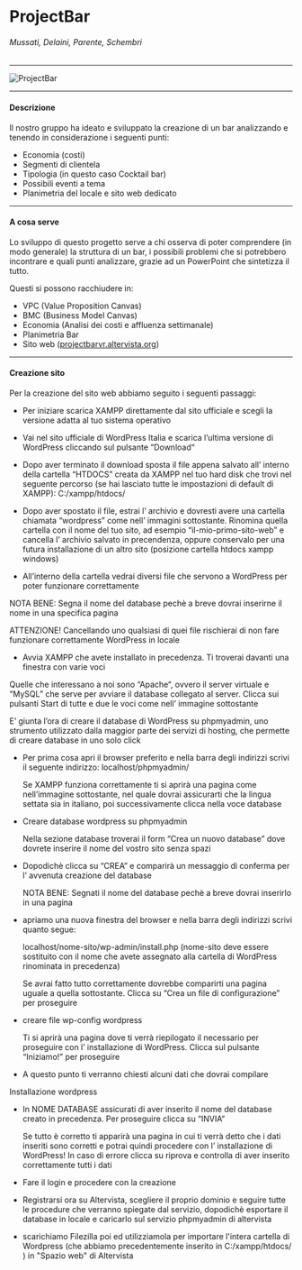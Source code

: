 # ProjectBar
###### Mussati, Delaini, Parente, Schembri

------------

![ProjectBar](https://user-images.githubusercontent.com/80251224/110308522-85518680-8000-11eb-80dd-de31063174ad.png)

------------
#### Descrizione
Il nostro gruppo ha ideato e sviluppato la creazione di un bar analizzando e tenendo in considerazione i seguenti punti: 
- Economia (costi)
- Segmenti di clientela
- Tipologia (in questo caso Cocktail bar)
- Possibili eventi a tema
- Planimetria del locale e sito web dedicato

------------

#### A cosa serve
Lo sviluppo di questo progetto serve a chi osserva di poter comprendere (in modo generale) la struttura di un bar, i possibili problemi che si potrebbero incontrare e quali punti analizzare, grazie ad un PowerPoint che sintetizza il tutto.

Questi si possono racchiudere in:
- VPC (Value Proposition Canvas)
- BMC (Business Model Canvas)
- Economia (Analisi dei costi e affluenza settimanale)
- Planimetria Bar
- Sito web ([projectbarvr.altervista.org](http://projectbarvr.altervista.org "projectbarvr.altervista.org"))

------------

#### Creazione sito

Per la creazione del sito web abbiamo seguito i seguenti passaggi:
  - Per iniziare scarica XAMPP direttamente dal sito ufficiale e scegli la versione adatta al tuo sistema operativo

  - Vai nel sito ufficiale di WordPress Italia e scarica l’ultima versione di WordPress cliccando sul pulsante “Download“

  - Dopo aver terminato il download sposta il file appena salvato all’ interno della cartella “HTDOCS” creata da XAMPP nel tuo hard   disk che trovi nel seguente percorso (se hai lasciato tutte le impostazioni di default di XAMPP): C:/xampp/htdocs/

  - Dopo aver spostato il file, estrai l’ archivio e dovresti avere una cartella chiamata “wordpress” come nell’ immagini sottostante. Rinomina quella cartella con il nome del tuo sito, ad esempio “il-mio-primo-sito-web” e cancella l’ archivio salvato in precendenza, oppure conservalo per una futura installazione di un altro sito
(posizione cartella htdocs xampp windows)

  - All’interno della cartella vedrai diversi file che servono a WordPress per poter funzionare correttamente

  NOTA BENE: Segna il nome del database pechè a breve dovrai inserirne il nome in una specifica pagina

  ATTENZIONE! Cancellando uno qualsiasi di quei file rischierai di non fare funzionare correttamente WordPress in locale

  - Avvia XAMPP che avete installato in precedenza. Ti troverai davanti una finestra con varie voci

  Quelle che interessano a noi sono “Apache“, ovvero il server virtuale e “MySQL” che serve per avviare il database collegato al server. Clicca sui pulsanti Start di tutte e due   le voci come nell’ immagine sottostante

E’ giunta l’ora di creare il database di WordPress su phpmyadmin, uno strumento utilizzato dalla maggior parte dei servizi di hosting, che permette di creare database in uno solo click

  - Per prima cosa apri il browser preferito e nella barra degli indirizzi scrivi il seguente indirizzo: localhost/phpmyadmin/

    Se XAMPP funziona correttamente ti si aprirà una pagina come nell’immagine sottostante, nel quale dovrai assicurarti che la lingua settata sia in italiano, poi successivamente clicca nella voce database

  - Creare database wordpress su phpmyadmin

    Nella sezione database troverai il form “Crea un nuovo database” dove dovrete inserire il nome del vostro sito senza spazi

  - Dopodichè clicca su “CREA” e comparirà un messaggio di conferma per l’ avvenuta creazione del database

    NOTA BENE: Segnati il nome del database pechè a breve dovrai inserirlo in una pagina
    
  - apriamo una nuova finestra del browser e nella barra degli indirizzi scrivi quanto segue: 
  
    localhost/nome-sito/wp-admin/install.php (nome-sito deve essere sostituito con il nome che avete assegnato alla cartella di WordPress rinominata in precedenza)

    Se avrai fatto tutto correttamente dovrebbe comparirti una pagina uguale a quella sottostante. Clicca su “Crea un file di configurazione” per proseguire

  - creare file wp-config wordpress

    Ti si aprirà una pagina dove ti verrà riepilogato il necessario per proseguire con l’ installazione di WordPress. Clicca sul pulsante “Iniziamo!” per proseguire

  - A questo punto ti verranno chiesti alcuni dati che dovrai compilare

Installazione wordpress

  - In NOME DATABASE assicurati di aver inserito il nome del database creato in precedenza. Per proseguire clicca su “INVIA“
  
    Se tutto è corretto ti apparirà una pagina in cui ti verrà detto che i dati inseriti sono corretti e potrai quindi procedere con l’ installazione di WordPress! In caso di errore clicca su riprova e controlla di aver inserito correttamente tutti i dati
    
  - Fare il login e procedere con la creazione
  
  - Registrarsi ora su Altervista, scegliere il proprio dominio e seguire tutte le procedure che verranno spiegate dal servizio, dopodichè esportare il database in locale e caricarlo sul servizio phpmyadmin di altervista
  
  - scarichiamo Filezilla poi ed utilizziamola per importare l'intera cartella di Wordpress (che abbiamo precedentemente inserito in C:/xampp/htdocs/ ) in "Spazio web" di Altervista
